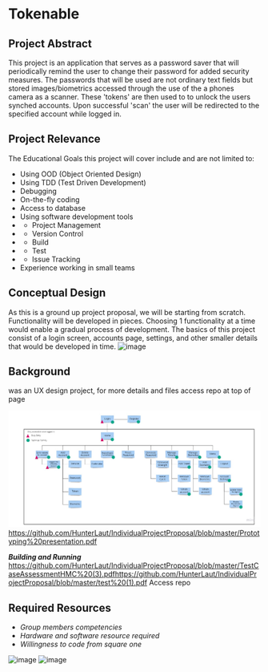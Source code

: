 # Tokenable

## Project Abstract  

This project is an application that serves as a password saver that will periodically remind the user to change their password for added security measures. The passwords that will be used are not ordinary text fields but stored images/biometrics accessed through the use of the a phones camera as a scanner. These 'tokens' are then used to to unlock the users synched accounts. Upon successful 'scan' the user will be redirected to the specified account while logged in.


## Project Relevance  
The Educational Goals this project will cover include and are not limited to:
- Using OOD (Object Oriented Design)
- Using TDD (Test Driven Development)
- Debugging
- On-the-fly coding
- Access to database
- Using software development tools
- - Project Management
- - Version Control
- - Build
- - Test
- - Issue Tracking
- Experience working in small teams


## Conceptual Design
As this is a ground up project proposal, we will be starting from scratch. Functionality will be developed in pieces. Choosing 1 functionality at a time would enable a gradual process of development. The basics of this project consist of a login screen, accounts page, settings, and other smaller details that would be developed in time.
![image](https://user-images.githubusercontent.com/60050903/135175336-af6a100d-1123-48a2-9bd5-5545968f200d.png)



## Background
was an UX design project, for more details and files access repo at top of page 

![](https://github.com/HunterLaut/IndividualProjectProposal/blob/master/Sitemap.jpg)
https://github.com/HunterLaut/IndividualProjectProposal/blob/master/Prototyping%20presentation.pdf


***Building and Running***
https://github.com/HunterLaut/IndividualProjectProposal/blob/master/TestCaseAssessmentHMC%20(3).pdfhttps://github.com/HunterLaut/IndividualProjectProposal/blob/master/test%20(1).pdf
Access repo

## Required Resources
- _Group members competencies_
- _Hardware and software resource required_
- _Willingness to code from square one_

![image](https://user-images.githubusercontent.com/60050903/135175257-44e048a1-81f3-4468-a031-4241b58beb9a.png)
![image](https://user-images.githubusercontent.com/60050903/135175189-461585a1-fd8a-4824-99c1-8efaa2af6980.png)
